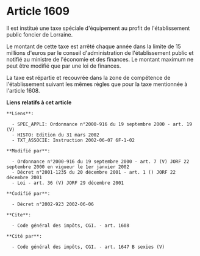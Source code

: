 # Article 1609

Il est institué une taxe spéciale d'équipement au profit de l'établissement public foncier de Lorraine. 

Le montant de cette taxe est arrêté chaque année dans la limite de 15 millions d'euros par le conseil d'administration de
l'établissement public et notifié au ministre de l'économie et des finances. Le montant maximum ne peut être modifié que par
une loi de finances. 

La taxe est répartie et recouvrée dans la zone de compétence de l'établissement suivant les mêmes règles que pour la taxe
mentionnée à l'article 1608.

**Liens relatifs à cet article**

	**Liens**:

	  - SPEC_APPLI: Ordonnance n°2000-916 du 19 septembre 2000 - art. 19 (V)
	  - HISTO: Edition du 31 mars 2002
	  - TXT_ASSOCIE: Instruction 2002-06-07 6F-1-02

	**Modifié par**:

	  - Ordonnance n°2000-916 du 19 septembre 2000 - art. 7 (V) JORF 22 septembre 2000 en vigueur le 1er janvier 2002
	  - Décret n°2001-1235 du 20 décembre 2001 - art. 1 () JORF 22 décembre 2001
	  - Loi - art. 36 (V) JORF 29 décembre 2001

	**Codifié par**:

	  - Décret n°2002-923 2002-06-06

	**Cite**:

	  - Code général des impôts, CGI. - art. 1608

	**Cité par**:

	  - Code général des impôts, CGI. - art. 1647 B sexies (V)

